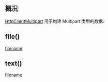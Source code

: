 ## 概况

[HttpClientMultipart](/API/Network/HttpClient/HttpClientMultipart/README.md) 用于构建 Multipart 类型的数据.

## file()

[filename](file.md ':include')

## text()

[filename](text.md ':include')
